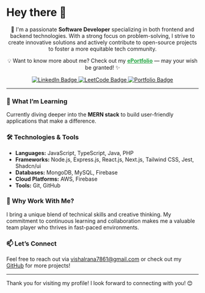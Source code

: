 # Hey there 👋

<p align="center">
  🙋 I'm a passionate <strong>Software Developer</strong> specializing in both frontend and backend technologies. With a strong focus on problem-solving, I strive to create innovative solutions and actively contribute to open-source projects to foster a more equitable tech community.
</p>

<p align="center">
  💡 Want to know more about me? Check out my <a href="your-portfolio-link" style="color: #28a745; font-weight: bold;">ePortfolio</a> — may your wish be granted! ✨
</p>


<p align="center">
  <a href="https://www.linkedin.com/in/vishal-rana-2a8559211/#gh-light-mode-only">
    <img src="https://img.shields.io/badge/LinkedIn-0077B5?style=for-the-badge&logo=linkedin&logoColor=white" alt="LinkedIn Badge"/>
  </a>
  <a href="https://leetcode.com/u/radheradhe7861/#gh-light-mode-only">
    <img src="https://img.shields.io/badge/LeetCode-000000?style=for-the-badge&logo=leetcode&logoColor=white" alt="LeetCode Badge"/>
  </a>
  <a href="your-portfolio-link">
    <img src="https://img.shields.io/badge/Portfolio-28a745?style=for-the-badge&logo=appveyor&logoColor=white" alt="Portfolio Badge"/>
  </a>
</p>

---

### 🚀 What I’m Learning
Currently diving deeper into the **MERN stack** to build user-friendly applications that make a difference.

### 🛠️ Technologies & Tools
- **Languages:** JavaScript, TypeScript, Java, PHP
- **Frameworks:** Node.js, Express.js, React.js, Next.js, Tailwind CSS, Jest, Shadcn/ui
- **Databases:** MongoDB, MySQL, Firebase
- **Cloud Platforms:** AWS, Firebase
- **Tools:** Git, GitHub

### 🌟 Why Work With Me?
I bring a unique blend of technical skills and creative thinking. My commitment to continuous learning and collaboration makes me a valuable team player who thrives in fast-paced environments.

### 📫 Let’s Connect
Feel free to reach out via [vishalrana7861@gmail.com](mailto:vishalrana7861@gmail.com) or check out my [GitHub](https://github.com/MrRana937) for more projects!

---

Thank you for visiting my profile! I look forward to connecting with you! 😊
